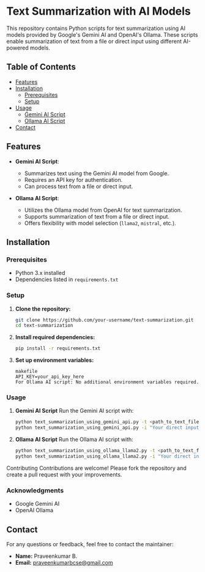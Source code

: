 # Text Summarization with AI Models

This repository contains Python scripts for text summarization using AI models provided by Google's Gemini AI and OpenAI's Ollama. These scripts enable summarization of text from a file or direct input using different AI-powered models.

## Table of Contents

- [Features](#features)
- [Installation](#installation)
  - [Prerequisites](#prerequisites)
  - [Setup](#setup)
- [Usage](#usage)
  - [Gemini AI Script](#gemini-ai-script)
  - [Ollama AI Script](#ollama-ai-script)
- [Contact](#contact)

## Features

- **Gemini AI Script**:
  - Summarizes text using the Gemini AI model from Google.
  - Requires an API key for authentication.
  - Can process text from a file or direct input.

- **Ollama AI Script**:
  - Utilizes the Ollama model from OpenAI for text summarization.
  - Supports summarization of text from a file or direct input.
  - Offers flexibility with model selection (`llama2`, `mistral`, etc.).

## Installation

### Prerequisites

- Python 3.x installed
- Dependencies listed in `requirements.txt`

### Setup

1. **Clone the repository:**

   ```bash
   git clone https://github.com/your-username/text-summarization.git
   cd text-summarization
2. **Install required dependencies:**

	```bash
	pip install -r requirements.txt
3. **Set up environment variables:**

	```For Gemini AI script: Obtain an API key from Google and set it in a .env file:
	makefile
	API_KEY=your_api_key_here
	For Ollama AI script: No additional environment variables required.

### Usage
1. **Gemini AI Script**
Run the Gemini AI script with:

	```bash
	python text_summarization_using_gemini_api.py -t <path_to_text_file>   # Summarize text from a file
	python text_summarization_using_gemini_api.py -i "Your direct input"   # Summarize direct input
2. **Ollama AI Script**
Run the Ollama AI script with:

	```bash
	python text_summarization_using_ollama_llama2.py -t <path_to_text_file>   # Summarize text from a file
	python text_summarization_using_ollama_llama2.py -i "Your direct input"   # Summarize direct input
Contributing
Contributions are welcome! Please fork the repository and create a pull request with your improvements.

### Acknowledgments

* Google Gemini AI
* OpenAI Ollama

## Contact

For any questions or feedback, feel free to contact the maintainer:

* **Name:** Praveenkumar B.
* **Email:** praveenkumarbcse@gmail.com
